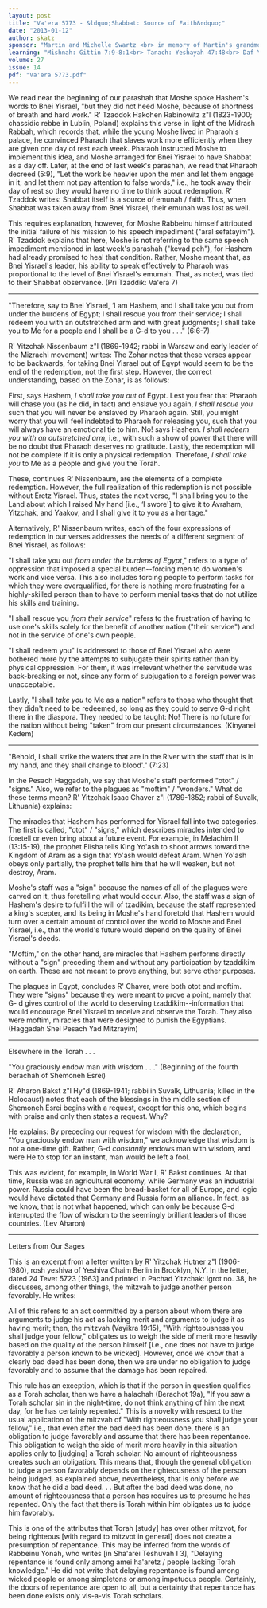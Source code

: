 ```yaml
---
layout: post
title: "Va'era 5773 - &ldquo;Shabbat: Source of Faith&rdquo;"
date: "2013-01-12"
author: skatz
sponsor: "Martin and Michelle Swartz <br> in memory of Martin's grandmother <br> Elise Hofmann a\"h"
learning: "Mishnah: Gittin 7:9-8:1<br> Tanach: Yeshayah 47:48<br> Daf Yomi (Bavli): Shabbat 101<br> Halachah: Mishnah Berurah 175:2-4"
volume: 27
issue: 14
pdf: "Va'era 5773.pdf"
---
```


We read near the beginning of our parashah that Moshe spoke Hashem's words to Bnei Yisrael, "but they did not heed Moshe, because of shortness of breath and hard work." R' Tzaddok Hakohen Rabinowitz z"l (1823-1900; chassidic rebbe in Lublin, Poland) explains this verse in light of the Midrash Rabbah, which records that, while the young Moshe lived in Pharaoh's palace, he convinced Pharaoh that slaves work more efficiently when they are given one day of rest each week. Pharaoh instructed Moshe to implement this idea, and Moshe arranged for Bnei Yisrael to have Shabbat as a day off. Later, at the end of last week's parashah, we read that Pharaoh decreed (5:9), "Let the work be heavier upon the men and let them engage in it; and let them not pay attention to false words," i.e., he took away their day of rest so they would have no time to think about redemption. R' Tzaddok writes: Shabbat itself is a source of emunah / faith. Thus, when Shabbat was taken away from Bnei Yisrael, their emunah was lost as well.

This requires explanation, however, for Moshe Rabbeinu himself attributed the initial failure of his mission to his speech impediment ("aral sefatayim"). R' Tzaddok explains that here, Moshe is not referring to the same speech impediment mentioned in last week's parashah ("kevad peh"), for Hashem had already promised to heal that condition. Rather, Moshe meant that, as Bnei Yisrael's leader, his ability to speak effectively to Pharaoh was proportional to the level of Bnei Yisrael's emumah. That, as noted, was tied to their Shabbat observance. (Pri Tzaddik: Va'era 7)

********

"Therefore, say to Bnei Yisrael, &lsquo;I am Hashem, and I shall take you out from under the burdens of Egypt; I shall rescue you from their service; I shall redeem you with an outstretched arm and with great judgments; I shall take you to Me for a people and I shall be a G-d to you . . ." (6:6-7)

R' Yitzchak Nissenbaum z"l (1869-1942; rabbi in Warsaw and early leader of the Mizrachi movement) writes: The Zohar notes that these verses appear to be backwards, for taking Bnei Yisrael out of Egypt would seem to be the end of the redemption, not the first step. However, the correct understanding, based on the Zohar, is as follows:

First, says Hashem, *I shall take you out* of Egypt. Lest you fear that Pharaoh will chase you (as he did, in fact) and enslave you again, *I shall rescue you* such that you will never be enslaved by Pharaoh again. Still, you might worry that you will feel indebted to Pharaoh for releasing you, such that you will always have an emotional tie to him. No! says Hashem. *I shall redeem you with an outstretched arm,* i.e., with such a show of power that there will be no doubt that Pharaoh deserves no gratitude. Lastly, the redemption will not be complete if it is only a physical redemption. Therefore, *I shall take you* to Me as a people and give you the Torah.

These, continues R' Nissenbaum, are the elements of a complete redemption. However, the full realization of this redemption is not possible without Eretz Yisrael. Thus, states the next verse, "I shall bring you to the Land about which I raised My hand \[i.e., &lsquo;I swore'\] to give it to Avraham, Yitzchak, and Yaakov, and I shall give it to you as a heritage."

Alternatively, R' Nissenbaum writes, each of the four expressions of redemption in our verses addresses the needs of a different segment of Bnei Yisrael, as follows:

"I shall take you out *from under the burdens of Egypt*," refers to a type of oppression that imposed a special burden--forcing men to do women's work and vice versa. This also includes forcing people to perform tasks for which they were overqualified, for there is nothing more frustrating for a highly-skilled person than to have to perform menial tasks that do not utilize his skills and training.

"I shall rescue you *from their service*" refers to the frustration of having to use one's skills solely for the benefit of another nation ("their service") and not in the service of one's own people.

"I shall redeem you" is addressed to those of Bnei Yisrael who were bothered more by the attempts to subjugate their spirits rather than by physical oppression. For them, it was irrelevant whether the servitude was back-breaking or not, since any form of subjugation to a foreign power was unacceptable.

Lastly, "I shall *take you* to Me as a nation" refers to those who thought that they didn't need to be redeemed, so long as they could to serve G-d right there in the diaspora. They needed to be taught: No! There is no future for the nation without being "taken" from our present circumstances. (Kinyanei Kedem)

********

"Behold, I shall strike the waters that are in the River with the staff that is in my hand, and they shall change to blood'." (7:23)

In the Pesach Haggadah, we say that Moshe's staff performed "otot" / "signs." Also, we refer to the plagues as "moftim" / "wonders." What do these terms mean? R' Yitzchak Isaac Chaver z"l (1789-1852; rabbi of Suvalk, Lithuania) explains:

The miracles that Hashem has performed for Yisrael fall into two categories. The first is called, "otot" / "signs," which describes miracles intended to foretell or even bring about a future event. For example, in Melachim II (13:15-19), the prophet Elisha tells King Yo'ash to shoot arrows toward the Kingdom of Aram as a sign that Yo'ash would defeat Aram. When Yo'ash obeys only partially, the prophet tells him that he will weaken, but not destroy, Aram.

Moshe's staff was a "sign" because the names of all of the plagues were carved on it, thus foretelling what would occur. Also, the staff was a sign of Hashem's desire to fulfill the will of tzadikim, because the staff represented a king's scepter, and its being in Moshe's hand foretold that Hashem would turn over a certain amount of control over the world to Moshe and Bnei Yisrael, i.e., that the world's future would depend on the quality of Bnei Yisrael's deeds.

"Moftim," on the other hand, are miracles that Hashem performs directly without a "sign" preceding them and without any participation by tzaddikim on earth. These are not meant to prove anything, but serve other purposes.

The plagues in Egypt, concludes R' Chaver, were both otot and moftim. They were "signs" because they were meant to prove a point, namely that G- d gives control of the world to deserving tzaddikim--information that would encourage Bnei Yisrael to receive and observe the Torah. They also were moftim, miracles that were designed to punish the Egyptians. (Haggadah Shel Pesach Yad Mitzrayim)

********

Elsewhere in the Torah . . .

"You graciously endow man with wisdom . . ." (Beginning of the fourth berachah of Shemoneh Esrei)

R' Aharon Bakst z"l Hy"d (1869-1941; rabbi in Suvalk, Lithuania; killed in the Holocaust) notes that each of the blessings in the middle section of Shemoneh Esrei begins with a request, except for this one, which begins with praise and only then states a request. Why?

He explains: By preceding our request for wisdom with the declaration, "You graciously endow man with wisdom," we acknowledge that wisdom is not a one-time gift. Rather, G-d *constantly* endows man with wisdom, and were He to stop for an instant, man would be left a fool.

This was evident, for example, in World War I, R' Bakst continues. At that time, Russia was an agricultural economy, while Germany was an industrial power. Russia could have been the bread-basket for all of Europe, and logic would have dictated that Germany and Russia form an alliance. In fact, as we know, that is not what happened, which can only be because G-d interrupted the flow of wisdom to the seemingly brilliant leaders of those countries. (Lev Aharon)

********

Letters from Our Sages

This is an excerpt from a letter written by R' Yitzchak Hutner z"l (1906-1980), rosh yeshiva of Yeshiva Chaim Berlin in Brooklyn, N.Y. In the letter, dated 24 Tevet 5723 \[1963\] and printed in Pachad Yitzchak: Igrot no. 38, he discusses, among other things, the mitzvah to judge another person favorably. He writes:

All of this refers to an act committed by a person about whom there are arguments to judge his act as lacking merit and arguments to judge it as having merit; then, the mitzvah (Vayikra 19:15), "With righteousness you shall judge your fellow," obligates us to weigh the side of merit more heavily based on the quality of the person himself \[i.e., one does not have to judge favorably a person known to be wicked\]. However, once we know that a clearly bad deed has been done, then we are under no obligation to judge favorably and to assume that the damage has been repaired.

This rule has an exception, which is that if the person in question qualifies as a Torah scholar, then we have a halachah (Berachot 19a), "If you saw a Torah scholar sin in the night-time, do not think anything of him the next day, for he has certainly repented." This is a novelty with respect to the usual application of the mitzvah of "With righteousness you shall judge your fellow," i.e., that even after the bad deed has been done, there is an obligation to judge favorably and assume that there has been repentance. This obligation to weigh the side of merit more heavily in this situation applies only to \[judging\] a Torah scholar. No amount of righteousness creates such an obligation. This means that, though the general obligation to judge a person favorably depends on the righteousness of the person being judged, as explained above, nevertheless, that is only before we know that he did a bad deed. . . But after the bad deed was done, no amount of righteousness that a person has requires us to presume he has repented. Only the fact that there is Torah within him obligates us to judge him favorably.

This is one of the attributes that Torah \[study\] has over other mitzvot, for being righteous \[with regard to mitzvot in general\] does not create a presumption of repentance. This may be inferred from the words of Rabbeinu Yonah, who writes \[in Sha'arei Teshuvah I 3\], "Delaying repentance is found only among amei ha'aretz / people lacking Torah knowledge." He did not write that delaying repentance is found among wicked people or among simpletons or among impetuous people. Certainly, the doors of repentance are open to all, but a certainty that repentance has been done exists only vis-a-vis Torah scholars.

